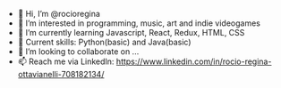 - 👋 Hi, I’m @rocioregina
- 👀 I’m interested in programming, music, art and indie videogames
- 🌱 I’m currently learning Javascript, React, Redux, HTML, CSS
- 🌱 Current skills: Python(basic) and Java(basic)
- 💞️ I’m looking to collaborate on ...
- 📫 Reach me via LinkedIn: https://www.linkedin.com/in/rocio-regina-ottavianelli-708182134/

<!---
rocioregina/rocioregina is a ✨ special ✨ repository because its `README.md` (this file) appears on your GitHub profile.
You can click the Preview link to take a look at your changes.
--->
